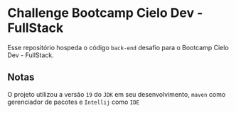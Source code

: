 # Challenge Bootcamp Cielo Dev - FullStack

Esse repositório hospeda o código `back-end` desafio para o Bootcamp Cielo Dev - FullStack.

## Notas

O projeto utilizou a versão `19` do `JDK` em seu desenvolvimento, `maven` como gerenciador de pacotes e `Intellij` como `IDE`

